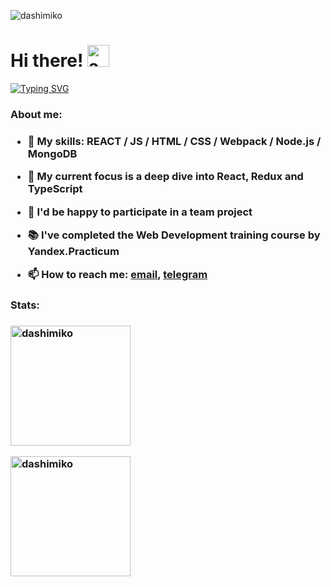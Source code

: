 <p align="left"> <img src="https://komarev.com/ghpvc/?username=dashimiko&label=Profile%20views&color=0e75b6&style=flat" alt="dashimiko" /> </p>

<h1 align="left">Hi there! <img src="https://media3.giphy.com/media/adi9Y9YdSpzOfdZ3UQ/giphy.gif?cid=ecf05e472ynv3ors1faqv896xiigdg8z5997koaqkesvx5w6&rid=giphy.gif&ct=g" alt="awesome parrot" with="35px" height="35px"></h1>
<p align="left"><a href="https://git.io/typing-svg"><img src="https://readme-typing-svg.demolab.com?font=Fira+Code&pause=500&width=465&lines=I'm+Dasha;junior+Frontend+developer;always+learning+new+things;" alt="Typing SVG"/></a></p>

<h3>About me:<h3>

- 🚀 My skills: REACT / JS / HTML / CSS / Webpack / Node.js / MongoDB  

- 🔭 My current focus is a deep dive into React, Redux and TypeScript

- 👯 I'd be happy to participate in a team project

- 📚 I've completed the Web Development training course by Yandex.Practicum

- 📫 How to reach me: [email](dashamikolaichuk@gmail.com), [telegram](https://t.me/da_miko) 

<h3>Stats:<h3>
  
<p><img src="https://github-readme-stats.vercel.app/api/top-langs?username=dashimiko&show_icons=true&locale=en&layout=compact&theme=react&hide_border=true&include_all_commits=true&count_private=true" alt="dashimiko" height="192px" /></p>
  
<p><img align="left" src="https://github-readme-streak-stats.herokuapp.com/?user=dashimiko&theme=react&layout=compact&hide_border=true" alt="dashimiko" height="192px"/></p>
